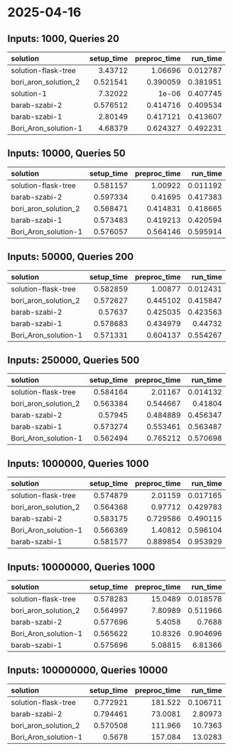 # 2025-04-16

## Inputs: 1000, Queries 20

| solution             |   setup_time |   preproc_time |   run_time |
|:---------------------|-------------:|---------------:|-----------:|
| solution-flask-tree  |     3.43712  |       1.06696  |   0.012787 |
| bori_aron_solution_2 |     0.521541 |       0.390059 |   0.381951 |
| solution-1           |     7.32022  |       1e-06    |   0.407745 |
| barab-szabi-2        |     0.576512 |       0.414716 |   0.409534 |
| barab-szabi-1        |     2.80149  |       0.417121 |   0.413607 |
| Bori_Aron_solution-1 |     4.68379  |       0.624327 |   0.492231 |

## Inputs: 10000, Queries 50

| solution             |   setup_time |   preproc_time |   run_time |
|:---------------------|-------------:|---------------:|-----------:|
| solution-flask-tree  |     0.581157 |       1.00922  |   0.011192 |
| barab-szabi-2        |     0.597334 |       0.41695  |   0.417383 |
| bori_aron_solution_2 |     0.568471 |       0.414831 |   0.418665 |
| barab-szabi-1        |     0.573483 |       0.419213 |   0.420594 |
| Bori_Aron_solution-1 |     0.576057 |       0.564146 |   0.595914 |

## Inputs: 50000, Queries 200

| solution             |   setup_time |   preproc_time |   run_time |
|:---------------------|-------------:|---------------:|-----------:|
| solution-flask-tree  |     0.582859 |       1.00877  |   0.012431 |
| bori_aron_solution_2 |     0.572627 |       0.445102 |   0.415847 |
| barab-szabi-2        |     0.57637  |       0.425035 |   0.423563 |
| barab-szabi-1        |     0.578683 |       0.434979 |   0.44732  |
| Bori_Aron_solution-1 |     0.571331 |       0.604137 |   0.554267 |

## Inputs: 250000, Queries 500

| solution             |   setup_time |   preproc_time |   run_time |
|:---------------------|-------------:|---------------:|-----------:|
| solution-flask-tree  |     0.584164 |       2.01167  |   0.014132 |
| bori_aron_solution_2 |     0.563384 |       0.544667 |   0.41804  |
| barab-szabi-2        |     0.57945  |       0.484889 |   0.456347 |
| barab-szabi-1        |     0.573274 |       0.553461 |   0.563487 |
| Bori_Aron_solution-1 |     0.562494 |       0.765212 |   0.570698 |

## Inputs: 1000000, Queries 1000

| solution             |   setup_time |   preproc_time |   run_time |
|:---------------------|-------------:|---------------:|-----------:|
| solution-flask-tree  |     0.574879 |       2.01159  |   0.017165 |
| bori_aron_solution_2 |     0.564368 |       0.97712  |   0.429783 |
| barab-szabi-2        |     0.583175 |       0.729586 |   0.490115 |
| Bori_Aron_solution-1 |     0.566369 |       1.40812  |   0.596104 |
| barab-szabi-1        |     0.581577 |       0.889854 |   0.953929 |

## Inputs: 10000000, Queries 1000

| solution             |   setup_time |   preproc_time |   run_time |
|:---------------------|-------------:|---------------:|-----------:|
| solution-flask-tree  |     0.578283 |       15.0489  |   0.018578 |
| bori_aron_solution_2 |     0.564997 |        7.80989 |   0.511966 |
| barab-szabi-2        |     0.577696 |        5.4058  |   0.7688   |
| Bori_Aron_solution-1 |     0.565622 |       10.8326  |   0.904696 |
| barab-szabi-1        |     0.575696 |        5.08815 |   6.81366  |

## Inputs: 100000000, Queries 10000

| solution             |   setup_time |   preproc_time |   run_time |
|:---------------------|-------------:|---------------:|-----------:|
| solution-flask-tree  |     0.772921 |       181.522  |   0.106711 |
| barab-szabi-2        |     0.794461 |        73.0081 |   2.80973  |
| bori_aron_solution_2 |     0.570508 |       111.966  |  10.7363   |
| Bori_Aron_solution-1 |     0.5678   |       157.084  |  13.0283   |
